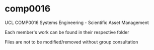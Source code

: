 # comp0016
UCL COMP0016 Systems Engineering - Scientific Asset Management

Each member's work can be found in their respective folder

Files are not to be modified/removed without group consultation
